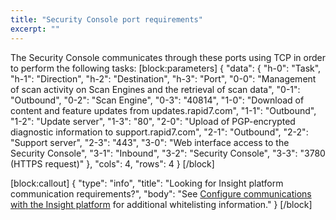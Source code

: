 ```yaml
---
title: "Security Console port requirements"
excerpt: ""
---
```

The Security Console communicates through these ports using TCP in order to perform the following tasks:
[block:parameters]
{
  "data": {
    "h-0": "Task",
    "h-1": "Direction",
    "h-2": "Destination",
    "h-3": "Port",
    "0-0": "Management of scan activity on Scan Engines and the retrieval of scan data",
    "0-1": "Outbound",
    "0-2": "Scan Engine",
    "0-3": "40814",
    "1-0": "Download of content and feature updates from updates.rapid7.com",
    "1-1": "Outbound",
    "1-2": "Update server",
    "1-3": "80",
    "2-0": "Upload of PGP-encrypted diagnostic information to support.rapid7.com",
    "2-1": "Outbound",
    "2-2": "Support server",
    "2-3": "443",
    "3-0": "Web interface access to the Security Console",
    "3-1": "Inbound",
    "3-2": "Security Console",
    "3-3": "3780 (HTTPS request)"
  },
  "cols": 4,
  "rows": 4
}
[/block]

[block:callout]
{
  "type": "info",
  "title": "Looking for Insight platform communication requirements?",
  "body": "See [Configure communications with the Insight platform](doc:configure-communications-with-the-insight-platform) for additional whitelisting information."
}
[/block]